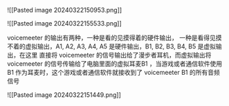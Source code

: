 

![[Pasted image 20240322150953.png]]

![[Pasted image 20240322155533.png]]


voicemeeter 的输出有两种，一种是看的见摸得着的硬件输出， 一种是看得见摸不着的虚拟输出，A1, A2, A3, A4, A5 是硬件输出，B1, B2, B3, B4, B5 是虚拟输出，在这里 直接将 voicemeeter 的信号输出给了漫步者耳机，而虚拟输出将 voicemeeter 的信号传输给了电脑里面的虚拟耳麦B1 ，当游戏或者通信软件使用 B1 作为耳麦时，这个游戏或者通信软件就接收到了 voicemeeter B1 的所有音频信号

![[Pasted image 20240322151449.png]]

